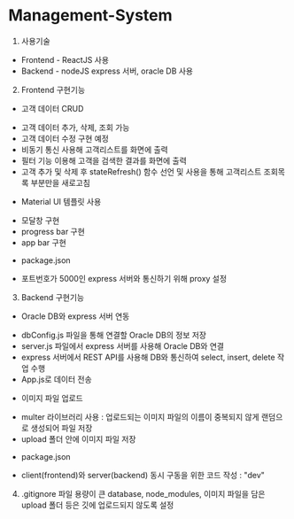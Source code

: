 # Management-System

1. 사용기술
 * Frontend - ReactJS 사용
 * Backend - nodeJS express 서버, oracle DB 사용
 
 
2. Frontend 구현기능
 * 고객 데이터 CRUD
  - 고객 데이터 추가, 삭제, 조회 가능
  - 고객 데이터 수정 구현 예정
  - 비동기 통신 사용해 고객리스트를 화면에 출력
  - 필터 기능 이용해 고객을 검색한 결과를 화면에 출력
  - 고객 추가 및 삭제 후 stateRefresh() 함수 선언 및 사용을 통해 고객리스트 조회목록 부분만을 새로고침
  
 * Material UI 템플릿 사용
  - 모달창 구현
  - progress bar 구현
  - app bar 구현
 
 * package.json
  - 포트번호가 5000인 express 서버와 통신하기 위해 proxy 설정
  
  
3. Backend 구현기능
 * Oracle DB와 express 서버 연동
  - dbConfig.js 파일을 통해 연결할 Oracle DB의 정보 저장
  - server.js 파일에서 express 서버를 사용해 Oracle DB와 연결
  - express 서버에서 REST API를 사용해 DB와 통신하여 select, insert, delete 작업 수행
  - App.js로 데이터 전송

* 이미지 파일 업로드
 - multer 라이브러리 사용 : 업로드되는 이미지 파일의 이름이 중복되지 않게 랜덤으로 생성되어 파일 저장
 - upload 폴더 안에 이미지 파일 저장
 
* package.json
 - client(frontend)와 server(backend) 동시 구동을 위한 코드 작성 : "dev"
 
 
4. .gitignore 파일
 용량이 큰 database, node_modules, 이미지 파일을 담은 upload 폴더 등은 깃에 업로드되지 않도록 설정
